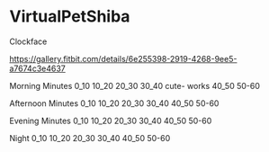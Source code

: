 # VirtualPetShiba
Clockface

https://gallery.fitbit.com/details/6e255398-2919-4268-9ee5-a7674c3e4637

Morning
Minutes
0_10
10_20
20_30
30_40 cute- works
40_50
50-60

Afternoon
Minutes
0_10
10_20
20_30
30_40
40_50
50-60

Evening 
Minutes
0_10
10_20
20_30
30_40
40_50
50-60

Night
0_10
10_20
20_30
30_40
40_50
50-60
